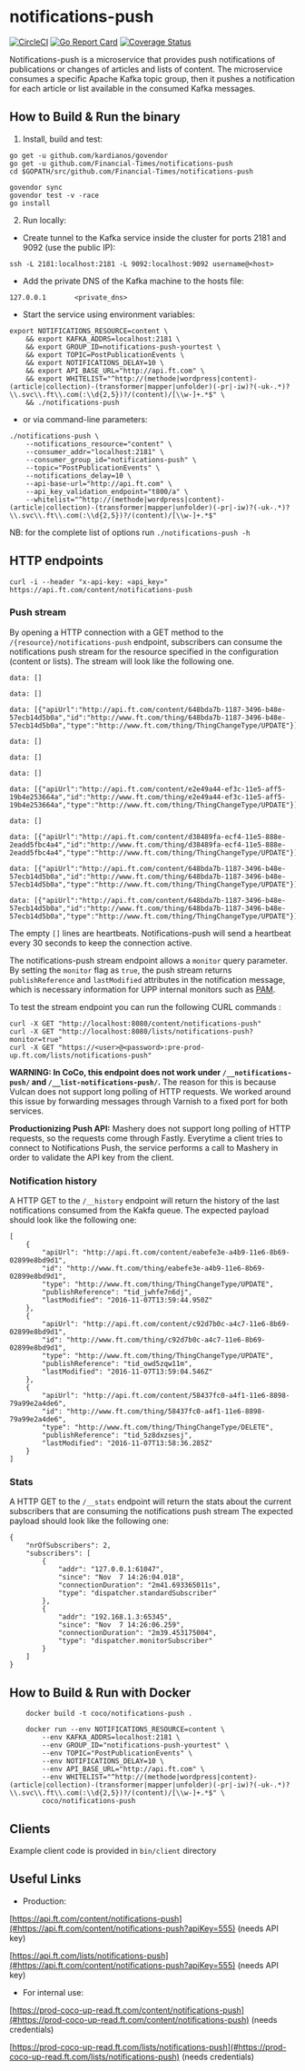 notifications-push
==================

[![CircleCI](https://circleci.com/gh/Financial-Times/notifications-push.svg?style=svg)](https://circleci.com/gh/Financial-Times/notifications-push) [![Go Report Card](https://goreportcard.com/badge/github.com/Financial-Times/notifications-push)](https://goreportcard.com/report/github.com/Financial-Times/notifications-push) [![Coverage Status](https://coveralls.io/repos/github/Financial-Times/notifications-push/badge.svg)](https://coveralls.io/github/Financial-Times/notifications-push)

Notifications-push is a microservice that provides push notifications of publications or changes of articles and lists of content.
The microservice consumes a specific Apache Kafka topic group, then it pushes a notification for each article or list available in the consumed Kafka messages.

How to Build & Run the binary
-----------------------------

1. Install, build and test:
```
go get -u github.com/kardianos/govendor
go get -u github.com/Financial-Times/notifications-push
cd $GOPATH/src/github.com/Financial-Times/notifications-push

govendor sync
govendor test -v -race
go install
```
2. Run locally:

* Create tunnel to the Kafka service inside the cluster for ports 2181 and 9092 (use the public IP):
```
ssh -L 2181:localhost:2181 -L 9092:localhost:9092 username@<host>
```

* Add the private DNS of the Kafka machine to the hosts file:
```
127.0.0.1       <private_dns> 
```

* Start the service using environment variables:

```
export NOTIFICATIONS_RESOURCE=content \
    && export KAFKA_ADDRS=localhost:2181 \
    && export GROUP_ID=notifications-push-yourtest \
    && export TOPIC=PostPublicationEvents \
    && export NOTIFICATIONS_DELAY=10 \
    && export API_BASE_URL="http://api.ft.com" \
    && export WHITELIST="^http://(methode|wordpress|content)-(article|collection)-(transformer|mapper|unfolder)(-pr|-iw)?(-uk-.*)?\\.svc\\.ft\\.com(:\\d{2,5})?/(content)/[\\w-]+.*$" \
    && ./notifications-push
```

* or via command-line parameters:

```
./notifications-push \
    --notifications_resource="content" \
    --consumer_addr="localhost:2181" \
    --consumer_group_id="notifications-push" \
    --topic="PostPublicationEvents" \
    --notifications_delay=10 \
    --api-base-url="http://api.ft.com" \
    --api_key_validation_endpoint="t800/a" \
    --whitelist="^http://(methode|wordpress|content)-(article|collection)-(transformer|mapper|unfolder)(-pr|-iw)?(-uk-.*)?\\.svc\\.ft\\.com(:\\d{2,5})?/(content)/[\\w-]+.*$"
```

NB: for the complete list of options run `./notifications-push -h`

HTTP endpoints
----------
```curl -i --header "x-api-key: «api_key»" https://api.ft.com/content/notifications-push```

### Push stream

By opening a HTTP connection with a GET method to the `/{resource}/notifications-push` endpoint, subscribers can consume the notifications push stream for the resource specified in the configuration (content or lists).
The stream will look like the following one.

```
data: []

data: []

data: [{"apiUrl":"http://api.ft.com/content/648bda7b-1187-3496-b48e-57ecb14d5b0a","id":"http://www.ft.com/thing/648bda7b-1187-3496-b48e-57ecb14d5b0a","type":"http://www.ft.com/thing/ThingChangeType/UPDATE"}]

data: []

data: []

data: []

data: [{"apiUrl":"http://api.ft.com/content/e2e49a44-ef3c-11e5-aff5-19b4e253664a","id":"http://www.ft.com/thing/e2e49a44-ef3c-11e5-aff5-19b4e253664a","type":"http://www.ft.com/thing/ThingChangeType/UPDATE"}]

data: []

data: [{"apiUrl":"http://api.ft.com/content/d38489fa-ecf4-11e5-888e-2eadd5fbc4a4","id":"http://www.ft.com/thing/d38489fa-ecf4-11e5-888e-2eadd5fbc4a4","type":"http://www.ft.com/thing/ThingChangeType/UPDATE"}]

data: [{"apiUrl":"http://api.ft.com/content/648bda7b-1187-3496-b48e-57ecb14d5b0a","id":"http://www.ft.com/thing/648bda7b-1187-3496-b48e-57ecb14d5b0a","type":"http://www.ft.com/thing/ThingChangeType/UPDATE"}]

data: [{"apiUrl":"http://api.ft.com/content/648bda7b-1187-3496-b48e-57ecb14d5b0a","id":"http://www.ft.com/thing/648bda7b-1187-3496-b48e-57ecb14d5b0a","type":"http://www.ft.com/thing/ThingChangeType/UPDATE"}]
```

The empty `[]` lines are heartbeats. Notifications-push will send a heartbeat every 30 seconds to keep the connection active.

The notifications-push stream endpoint allows a `monitor` query parameter. By setting the `monitor` flag as `true`, the push stream returns `publishReference` and `lastModified` attributes in the notification message, which is necessary information for UPP internal monitors such as [PAM](https://github.com/Financial-Times/publish-availability-monitor).


To test the stream endpoint you can run the following CURL commands :
```
curl -X GET "http://localhost:8080/content/notifications-push"
curl -X GET "http://localhost:8080/lists/notifications-push?monitor=true"
curl -X GET "https://<user>@<password>:pre-prod-up.ft.com/lists/notifications-push"
```

**WARNING: In CoCo, this endpoint does not work under `/__notifications-push/` and `/__list-notifications-push/`.**
The reason for this is because Vulcan does not support long polling of HTTP requests. We worked around this issue by forwarding messages through Varnish to a fixed port for both services.

**Productionizing Push API:**
Mashery does not support long polling of HTTP requests, so the requests come through Fastly. Everytime a client tries to connect to Notifications Push, the service performs a call to Mashery in order to validate the API key from the client.

### Notification history
A HTTP GET to the `/__history` endpoint will return the history of the last notifications consumed from the Kakfa queue.
The expected payload should look like the following one:

```
[
	{
		"apiUrl": "http://api.ft.com/content/eabefe3e-a4b9-11e6-8b69-02899e8bd9d1",
		"id": "http://www.ft.com/thing/eabefe3e-a4b9-11e6-8b69-02899e8bd9d1",
		"type": "http://www.ft.com/thing/ThingChangeType/UPDATE",
		"publishReference": "tid_jwhfe7n6dj",
		"lastModified": "2016-11-07T13:59:44.950Z"
	},
	{
		"apiUrl": "http://api.ft.com/content/c92d7b0c-a4c7-11e6-8b69-02899e8bd9d1",
		"id": "http://www.ft.com/thing/c92d7b0c-a4c7-11e6-8b69-02899e8bd9d1",
		"type": "http://www.ft.com/thing/ThingChangeType/UPDATE",
		"publishReference": "tid_owd5zqw11m",
		"lastModified": "2016-11-07T13:59:04.546Z"
	},
	{
		"apiUrl": "http://api.ft.com/content/58437fc0-a4f1-11e6-8898-79a99e2a4de6",
		"id": "http://www.ft.com/thing/58437fc0-a4f1-11e6-8898-79a99e2a4de6",
		"type": "http://www.ft.com/thing/ThingChangeType/DELETE",
		"publishReference": "tid_5z8dxzsesj",
		"lastModified": "2016-11-07T13:58:36.285Z"
	}
]
```

### Stats
A HTTP GET to the `/__stats` endpoint will return the stats about the current subscribers that are consuming the notifications push stream
The expected payload should look like the following one:
```
{
	"nrOfSubscribers": 2,
	"subscribers": [
		{
			"addr": "127.0.0.1:61047",
			"since": "Nov  7 14:26:04.018",
			"connectionDuration": "2m41.693365011s",
			"type": "dispatcher.standardSubscriber"
		},
		{
			"addr": "192.168.1.3:65345",
			"since": "Nov  7 14:26:06.259",
			"connectionDuration": "2m39.453175004",
			"type": "dispatcher.monitorSubscriber"
		}
	]
}
```

How to Build & Run with Docker
------------------------------
```
    docker build -t coco/notifications-push .

    docker run --env NOTIFICATIONS_RESOURCE=content \
        --env KAFKA_ADDRS=localhost:2181 \
        --env GROUP_ID="notifications-push-yourtest" \
        --env TOPIC="PostPublicationEvents" \
        --env NOTIFICATIONS_DELAY=10 \
        --env API_BASE_URL="http://api.ft.com" \
        --env WHITELIST="^http://(methode|wordpress|content)-(article|collection)-(transformer|mapper|unfolder)(-pr|-iw)?(-uk-.*)?\\.svc\\.ft\\.com(:\\d{2,5})?/(content)/[\\w-]+.*$" \
        coco/notifications-push
```

Clients
-------

Example client code is provided in `bin/client` directory

Useful Links
------------
* Production: 

[https://api.ft.com/content/notifications-push](#https://api.ft.com/content/notifications-push?apiKey=555) (needs API key)

[https://api.ft.com/lists/notifications-push](#https://api.ft.com/content/notifications-push?apiKey=555) (needs API key)

* For internal use:

[https://prod-coco-up-read.ft.com/content/notifications-push](#https://prod-coco-up-read.ft.com/content/notifications-push) (needs credentials) 

[https://prod-coco-up-read.ft.com/lists/notifications-push](#https://prod-coco-up-read.ft.com/lists/notifications-push) (needs credentials)

